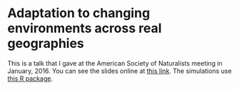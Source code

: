# Adaptation to changing environments across real geographies

This is a talk that I gave at the American Society of Naturalists meeting in January, 2016.
You can see the slides online at [this link](http://petrelharp.github.io/asn_2016/asn-2016-talk.slides.html).
The simulations use [this R package](http://github.com/petrelharp/landsim).

